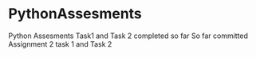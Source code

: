 # PythonAssesments
Python Assesments
Task1 and Task 2 completed so far 
So far committed Assignment 2 task 1 and Task 2
